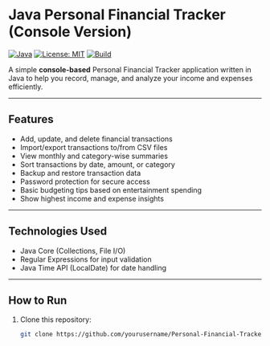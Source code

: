 # Java Personal Financial Tracker (Console Version)

[![Java](https://img.shields.io/badge/Java-17-blue?logo=java)](https://www.oracle.com/java/)
[![License: MIT](https://img.shields.io/badge/License-MIT-green.svg)](https://opensource.org/licenses/MIT)
[![Build](https://img.shields.io/badge/build-passing-brightgreen)](#)

A simple **console-based** Personal Financial Tracker application written in Java to help you record, manage, and analyze your income and expenses efficiently.

---

## Features
- Add, update, and delete financial transactions  
- Import/export transactions to/from CSV files  
- View monthly and category-wise summaries  
- Sort transactions by date, amount, or category  
- Backup and restore transaction data  
- Password protection for secure access  
- Basic budgeting tips based on entertainment spending  
- Show highest income and expense insights  

---

## Technologies Used
- Java Core (Collections, File I/O)  
- Regular Expressions for input validation  
- Java Time API (LocalDate) for date handling  

---

## How to Run

1. Clone this repository:
   ```bash
   git clone https://github.com/yourusername/Personal-Financial-Tracker.git